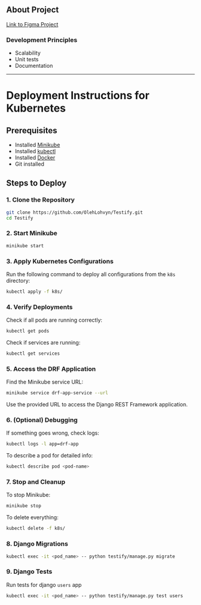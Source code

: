 ## About Project

[Link to Figma Project](https://www.figma.com/design/bZFeDHTvUClLRDUQ0qix3s/Testify?node-id=0-1&t=7d5QjOapUCQld9nB-1)

### Development Principles
- Scalability
- Unit tests
- Documentation

---
# Deployment Instructions for Kubernetes

## Prerequisites
- Installed [Minikube](https://minikube.sigs.k8s.io/docs/)
- Installed [kubectl](https://kubernetes.io/docs/tasks/tools/)
- Installed [Docker](https://www.docker.com/)
- Git installed

## Steps to Deploy

### 1. Clone the Repository
```sh
git clone https://github.com/OlehLohvyn/Testify.git
cd Testify
```

### 2. Start Minikube
```sh
minikube start
```

### 3. Apply Kubernetes Configurations
Run the following command to deploy all configurations from the `k8s` directory:
```sh
kubectl apply -f k8s/
```

### 4. Verify Deployments
Check if all pods are running correctly:
```sh
kubectl get pods
```

Check if services are running:
```sh
kubectl get services
```

### 5. Access the DRF Application
Find the Minikube service URL:
```sh
minikube service drf-app-service --url
```
Use the provided URL to access the Django REST Framework application.

### 6. (Optional) Debugging
If something goes wrong, check logs:
```sh
kubectl logs -l app=drf-app
```
To describe a pod for detailed info:
```sh
kubectl describe pod <pod-name>
```

### 7. Stop and Cleanup
To stop Minikube:
```sh
minikube stop
```
To delete everything:
```sh
kubectl delete -f k8s/
```

### 8. Django Migrations

```sh
kubectl exec -it <pod_name> -- python testify/manage.py migrate
```

### 9. Django Tests
Run tests for django `users` app
```sh
kubectl exec -it <pod_name> -- python testify/manage.py test users
```
